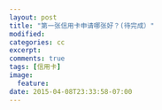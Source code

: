 ```yaml
---
layout: post
title: "第一张信用卡申请哪张好？(待完成）"
modified:
categories: cc
excerpt:
comments: true
tags: [信用卡]
image:
  feature:
date: 2015-04-08T23:33:58-07:00
---
```


